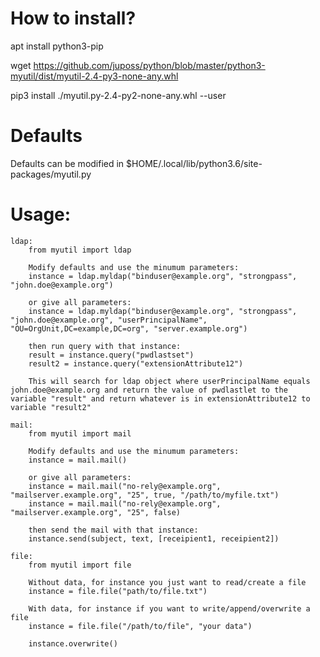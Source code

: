 # How to install?

apt install python3-pip

wget https://github.com/juposs/python/blob/master/python3-myutil/dist/myutil-2.4-py3-none-any.whl

pip3 install ./myutil.py-2.4-py2-none-any.whl --user

# Defaults
Defaults can be modified in $HOME/.local/lib/python3.6/site-packages/myutil.py

# Usage:

    ldap:
        from myutil import ldap

        Modify defaults and use the minumum parameters:
        instance = ldap.myldap("binduser@example.org", "strongpass", "john.doe@example.org")

        or give all parameters:
        instance = ldap.myldap("binduser@example.org", "strongpass", "john.doe@example.org", "userPrincipalName", "OU=OrgUnit,DC=example,DC=org", "server.example.org")

        then run query with that instance:
        result = instance.query("pwdlastset")
        result2 = instance.query("extensionAttribute12")

        This will search for ldap object where userPrincipalName equals john.doe@example.org and return the value of pwdlastlet to the variable "result" and return whatever is in extensionAttribute12 to variable "result2"

    mail:
        from myutil import mail

        Modify defaults and use the minumum parameters:
        instance = mail.mail()

        or give all parameters:
        instance = mail.mail("no-rely@example.org", "mailserver.example.org", "25", true, "/path/to/myfile.txt")
        instance = mail.mail("no-rely@example.org", "mailserver.example.org", "25", false)

        then send the mail with that instance:
        instance.send(subject, text, [receipient1, receipient2])

    file:
        from myutil import file

        Without data, for instance you just want to read/create a file
        instance = file.file("path/to/file.txt")

        With data, for instance if you want to write/append/overwrite a file
        instance = file.file("/path/to/file", "your data")

        instance.overwrite()

